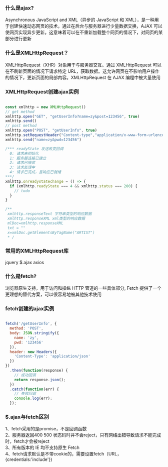 ### 什么是ajax?  
   
Asynchronous JavaScript and XML（异步的 JavaScript 和 XML），是一种用于创建快速动态网页的技术，通过在后台与服务器进行少量数据交换，AJAX 可以使网页实现异步更新。这意味着可以在不重新加载整个网页的情况下，对网页的某部分进行更新  
  
###  什么是XMLHttpRequest？
XMLHttpRequest（XHR）对象用于与服务器交互。通过 XMLHttpRequest 可以在不刷新页面的情况下请求特定 URL，获取数据。这允许网页在不影响用户操作的情况下，更新页面的局部内容。XMLHttpRequest 在 AJAX 编程中被大量使用


### XMLHttpRequest创建ajax实例
  
```javascript  
  
const xmlhttp = new XMLHttpRequest()  
// get method  
xmlhttp.open("GET", "getUserInfo?name=zy&post=123456", true)  
xmlhttp.send()  
// post method  
xmlhttp.open("POST", "getUserInfo", true)  
xmlhttp.setRequestHeader("Content-type","application/x-www-form-urlencoded");  
xmlhttp.send("name=zy&pwd=123456")  

/*** readyState 发送改变回调
  0: 请求未初始化  
  1: 服务器连接已建立  
  2: 请求已接收  
  3: 请求处理中  
  4: 请求已完成，且响应已就绪  
***/
xmlhttp.onreadystatechange = () => {
  if (xmlhttp.readyState === 4 && xmlhttp.status === 200) {
    // todo
  }
}

/** 
 xmlhttp.responseText 字符串类型的响应数据  
 xmlhttp.responseXML xml类型的响应数据  
 mlDoc=xmlhttp.responseXML  
 txt = ""  
 x=xmlDoc.getElementsByTagName("ARTIST")  
 * /
```
### 常用的XMLHttpRequest库  
jquery $.ajax axios

### 什么是fetch?
浏览器原生支持，用于访问和操纵 HTTP 管道的一些具体部分, Fetch 提供了一个更理想的替代方案，可以很容易地被其他技术使用  

### fetch创建的ajax实例
```javascript

fetch('/getUserInfo', {
  method: 'POST',
  body: JSON.stringify({
    name: 'zy',
    pwd: '123456'
  }),
  header: new Headers({
    'Content-Type': 'application/json'
  })
})
  .then(function(response) {
    // 成功回调
    return response.json();
  })
  .catch(function(err) {
    // 失败回调
    console.log(err);
  });

```

### $.ajax与fetch区别
1、fetch采用的是promise，不是回调函数  
2、服务器返回400 500 状态码时并不会reject，只有网络出错导致请求不能完成时，fetch才会被reject  
3、所有版本的 IE 均不支持原生 Fetch  
4、fetch请求默认是不带cookie的，需要设置fetch（URL，{credentials:'include'})  
